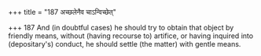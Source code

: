 +++
title = "187 अच्छलेनैव चाऽन्विच्छेत्"

+++
187	And (in doubtful cases) he should try to obtain that object by friendly means, without (having recourse to) artifice, or having inquired into (depositary's) conduct, he should settle (the matter) with gentle means.